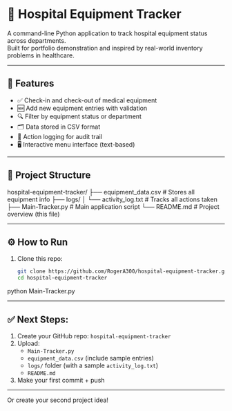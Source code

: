 # 🏥 Hospital Equipment Tracker

A command-line Python application to track hospital equipment status across departments.  
Built for portfolio demonstration and inspired by real-world inventory problems in healthcare.

---

## 📌 Features

- ✅ Check-in and check-out of medical equipment
- 🆕 Add new equipment entries with validation
- 🔍 Filter by equipment status or department
- 🗂️ Data stored in CSV format
- 📜 Action logging for audit trail
- 🖥️ Interactive menu interface (text-based)

---

## 📁 Project Structure

hospital-equipment-tracker/
├── equipment_data.csv # Stores all equipment info
├── logs/
│ └── activity_log.txt # Tracks all actions taken
├── Main-Tracker.py # Main application script
└── README.md # Project overview (this file)

---

## ⚙️ How to Run

1. Clone this repo:
   ```bash
   git clone https://github.com/RogerA300/hospital-equipment-tracker.git
   cd hospital-equipment-tracker

python Main-Tracker.py

---

## ✅ Next Steps:

1. Create your GitHub repo: `hospital-equipment-tracker`
2. Upload:
   - `Main-Tracker.py`
   - `equipment_data.csv` (include sample entries)
   - `logs/` folder (with a sample `activity_log.txt`)
   - `README.md`
3. Make your first commit + push

---

Or create your second project idea!
